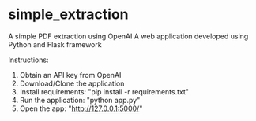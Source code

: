# simple_extraction
A simple PDF extraction using OpenAI
A web application developed using Python and Flask framework

Instructions:
1. Obtain an API key from OpenAI
2. Download/Clone the application
3. Install requirements: "pip install -r requirements.txt"
4. Run the application: "python app.py"
5. Open the app: "http://127.0.0.1:5000/"